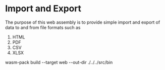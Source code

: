 # Import and Export

The purpose of this web assembly is to provide simple import and export of data to and from file formats such as

1. HTML
2. PDF
3. CSV
4. XLSX
   
wasm-pack build --target web --out-dir ./../../src/bin